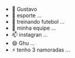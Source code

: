 - 👋 Gustavo
- 👀 esporte ...
- 🌱 treinando futebol ...
- 💞️ minha equipe ...
- 📫 instagran ...
- 😄 Ghu ...
- ⚡ tenho 3 namoradas ...

<!---
gustavo1438/gustavo1438 is a ✨ special ✨ repository because its `README.md` (this file) appears on your GitHub profile.
You can click the Preview link to take a look at your changes.
--->

